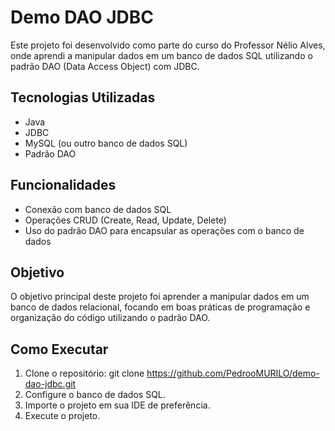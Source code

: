 # Demo DAO JDBC

Este projeto foi desenvolvido como parte do curso do Professor Nélio Alves, onde aprendi a manipular dados em um banco de dados SQL utilizando o padrão DAO (Data Access Object) com JDBC.

## Tecnologias Utilizadas

- Java
- JDBC
- MySQL (ou outro banco de dados SQL)
- Padrão DAO

## Funcionalidades

- Conexão com banco de dados SQL
- Operações CRUD (Create, Read, Update, Delete)
- Uso do padrão DAO para encapsular as operações com o banco de dados

## Objetivo

O objetivo principal deste projeto foi aprender a manipular dados em um banco de dados relacional, focando em boas práticas de programação e organização do código utilizando o padrão DAO.

## Como Executar

1. Clone o repositório:
   git clone https://github.com/PedrooMURILO/demo-dao-jdbc.git
2. Configure o banco de dados SQL.
3. Importe o projeto em sua IDE de preferência.
4. Execute o projeto.

